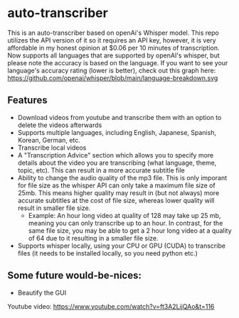 # auto-transcriber
This is an auto-transcriber based on openAi's Whisper model.  This repo utilizes the API version of it so it requires an API key, however, it is very affordable in my honest opinion at $0.06 per 10 minutes of transcription.  Now supports all languages that are supported by openAI's whisper, but please note the accuracy is based on the language.  If you want to see your language's accuracy rating (lower is better), check out this graph here: https://github.com/openai/whisper/blob/main/language-breakdown.svg

## Features
- Download videos from youtube and transcribe them with an option to delete the videos afterwards
- Supports multiple languages, including English, Japanese, Spanish, Korean, German, etc.
- Transcribe local videos
- A "Transcription Advice" section which allows you to specify more details about the video you are transcribing (what language, theme, topic, etc).  This can result in a more accurate subtitle file
- Ability to change the audio quality of the mp3 file.  This is only imporant for file size as the whisper API can only take a maximum file size of 25mb. This means higher quality may result in (but not always) more accurate subtitles at the cost of file size, whereas lower quality will result in smaller file size.
    - Example: An hour long video at quality of 128 may take up 25 mb, meaning you can only transcribe up to an hour.  In contrast, for the same file size, you may be able to get a 2 hour long video at a quality of 64 due to it resulting in a smaller file size.
- Supports whisper locally, using your CPU or GPU (CUDA) to transcribe files (it needs to be installed locally, so you need python etc.)

## Some future would-be-nices:
- Beautify the GUI

Youtube video: https://www.youtube.com/watch?v=ft3A2LijQAo&t=116
